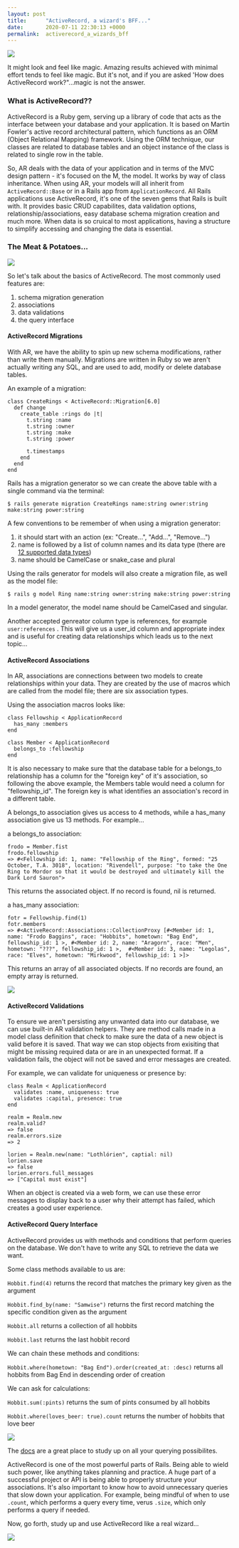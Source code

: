 ```yaml
---
layout: post
title:      "ActiveRecord, a wizard's BFF..."
date:       2020-07-11 22:30:13 +0000
permalink:  activerecord_a_wizards_bff
---
```



![](https://media.giphy.com/media/Qs75BqLW44RrP0x6qL/giphy.gif)

It might look and feel like magic. Amazing results achieved with minimal effort tends to feel like magic. But it's not, and if you are asked 'How does ActiveRecord work?"...magic is not the answer. 

### What is ActiveRecord??

ActiveRecord is a Ruby gem, serving up a library of code that acts as the interface between your database and your application. It is based on Martin Fowler's active record architectural pattern, which functions as an ORM (Object Relational Mapping) framework. Using the ORM technique, our classes are related to database tables and an object instance of the class is related to single row in the table. 

So, AR deals with the data of your application and in terms of the MVC design pattern - it's focused on the M, the model. It works by way of class inheritance. When using AR, your models will all inherit from `ActiveRecord::Base` or in a Rails app from `ApplicationRecord`. All Rails applications use ActiveRecord, it's one of the seven gems that Rails is built with. It provides basic CRUD capabilites, data validation options, relationship/associations, easy database schema migration creation and much more. When data is so cruical to most applications, having a structure to simplify accessing and changing the data is essential. 

### The Meat & Potatoes...

![](https://media.giphy.com/media/105OwsN7a4UQ2Q/giphy.gif)

So let's talk about the basics of ActiveRecord. The most commonly used features are: 

1. schema migration generation
2. associations
3. data validations
4. the query interface

#### ActiveRecord Migrations 

With AR, we have the ability to spin up new schema modifications, rather than write them manually. Migrations are written in Ruby so we aren't actually writing any SQL, and are used to add, modify or delete database tables.

An example of a migration:
```
class CreateRings < ActiveRecord::Migration[6.0]
  def change
    create_table :rings do |t|
      t.string :name
      t.string :owner
      t.string :make
      t.string :power
			
      t.timestamps
    end
  end
end
```

Rails has a migration generator so we can create the above table with a single command via the terminal:
```
$ rails generate migration CreateRings name:string owner:string make:string power:string
```

A few conventions to be remember of when using a migration generator:
1. it should start with an action (ex: "Create...", "Add...", "Remove...")
2. name is followed by a list of column names and its data type (there are [12 supported data types](https://guides.rubyonrails.org/v3.2/migrations.html))
3. name should be CamelCase or snake_case and plural

Using the rails generator for models will also create a migration file, as well as the model file:
```
$ rails g model Ring name:string owner:string make:string power:string
```

In a model generator, the model name should be CamelCased and singular. 

Another accepted genreator column type is references, for example `user:references` .  This will give us a user_id column and appropriate index and is useful for creating data relationships which leads us to the next topic...

#### ActiveRecord Associations
In AR, associations are connections between two models to create relationships within your data. They are created by the use of macros which are called from the model file; there are six association types.

Using the association macros looks like:
```
class Fellowship < ApplicationRecord
  has_many :members
end 

class Member < ApplicationRecord
  belongs_to :fellowship
end
```

It is also necessary to make sure that the database table for a belongs_to relationship has a column for the "foreign key" of it's association, so following the above example, the Members table would need a column for "fellowship_id". The foreign key is what identifies an association's record in a different table. 

A belongs_to association gives us access to 4 methods, while a has_many association give us 13 methods. For example...

a belongs_to association:
```
frodo = Member.fist
frodo.fellowship
=> #<Fellowship id: 1, name: "Fellowship of the Ring", formed: "25 October, T.A. 3018", location: "Rivendell", purpose: "to take the One Ring to Mordor so that it would be destroyed and ultimately kill the Dark Lord Sauron">
```
This returns the associated object. If no record is found, nil is returned.

a has_many association:
```
fotr = Fellowship.find(1)
fotr.members 
=> #<ActiveRecord::Associations::CollectionProxy [#<Member id: 1, name: "Frodo Baggins", race: "Hobbits", hometown: "Bag End", fellowship_id: 1 >, #<Member id: 2, name: "Aragorn", race: "Men", hometown: "???", fellowship_id: 1 >,  #<Member id: 3, name: "Legolas", race: "Elves", hometown: "Mirkwood", fellowship_id: 1 >]> 
```
This returns an array of all associated objects. If no records are found, an empty array is returned. 

![](https://media.giphy.com/media/twchU3xTn3Vg4/giphy.gif)

#### ActiveRecord Validations 

To ensure we aren't persisting any unwanted data into our database, we can use built-in AR validation helpers. They are method calls made in a model class definition that check to make sure the data of a new object is valid before it is saved. That way we can stop objects from exisiting that might be missing required data or are in an unexpected format. If a validation fails, the object will not be saved and error messages are created.

For example, we can validate for uniqueness or presence by:
```
class Realm < ApplicationRecord 
  validates :name, uniqueness: true
  validates :capital, presence: true
end 

realm = Realm.new
realm.valid? 
=> false
realm.errors.size
=> 2

lorien = Realm.new(name: "Lothlórien", captial: nil)
lorien.save
=> false 
lorien.errors.full_messages
=> ["Capital must exist"]
```

When an object is created via a web form, we can use these error messages to display back to a user why their attempt has failed, which creates a good user experience. 

#### ActiveRecord Query Interface 

ActiveRecord provides us with methods and conditions that perform queries on the database. We don't have to write any SQL to retrieve the data we want. 

Some class methods available to us are:

`Hobbit.find(4)` returns the record that matches the primary key given as the argument

`Hobbit.find_by(name: "Samwise")` returns the first record matching the specific condition given as the argument

`Hobbit.all` returns a collection of all hobbits

`Hobbit.last` returns the last hobbit record 

We can chain these methods and conditions:

`Hobbit.where(hometown: "Bag End").order(created_at: :desc)` returns all hobbits from Bag End in descending order of creation

We can ask for calculations: 

`Hobbit.sum(:pints)` returns the sum of pints consumed by all hobbits

`Hobbit.where(loves_beer: true).count` returns the number of hobbits that love beer 

![](https://media.giphy.com/media/1BLN4cSZGvhOo/giphy.gif)

The [docs](https://guides.rubyonrails.org/active_record_querying.html) are a great place to study up on all your querying possibilites.

ActiveRecord is one of the most powerful parts of Rails. Being able to wield such power, like anything takes planning and practice. A huge part of a successful project or API is being able to properly structure your associations. It's also important to know how to avoid unnecessary queries that slow down your application. For example, being mindful of when to use `.count`, which performs a query every time, verus `.size`, which only performs a query if needed. 

Now, go forth, study up and use ActiveRecord like a real wizard... 

![](https://media.giphy.com/media/fUm0aXBSxOU6I/giphy.gif)

